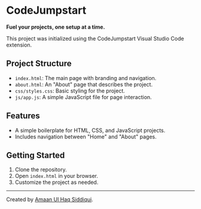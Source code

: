 # CodeJumpstart

**Fuel your projects, one setup at a time.**

This project was initialized using the CodeJumpstart Visual Studio Code extension.

## Project Structure

- `index.html`: The main page with branding and navigation.
- `about.html`: An "About" page that describes the project.
- `css/styles.css`: Basic styling for the project.
- `js/app.js`: A simple JavaScript file for page interaction.

## Features

- A simple boilerplate for HTML, CSS, and JavaScript projects.
- Includes navigation between "Home" and "About" pages.

## Getting Started

1. Clone the repository.
2. Open `index.html` in your browser.
3. Customize the project as needed.

---

Created by [Amaan Ul Haq Siddiqui](https://www.linkedin.com/in/amaanulhaqsiddiqui/).
